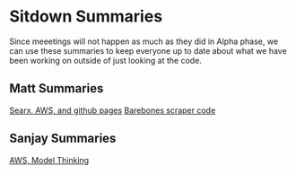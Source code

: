 # Sitdown Summaries

Since meeetings will not happen as much as they did in Alpha phase, we can use these summaries to keep everyone up to date about what we have been working on outside of just looking at the code.

## Matt Summaries

[Searx, AWS, and github pages](https://wavestyledapp.github.io/wave-docs/Summaries/matt-Jul30-22)
[Barebones scraper code](https://wavestyledapp.github.io/wave-docs/Summaries/matt-Jul31-22)

## Sanjay Summaries

[AWS, Model Thinking](https://wavestyledapp.github.io/wave-docs/Summaries/sanjay-Jul30-22)